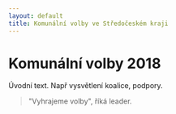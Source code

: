 ```yaml
---
layout: default
title: Komunální volby ve Středočeském kraji
---
```


# Komunální volby 2018

Úvodní text. Např vysvětlení koalice, podpory.

> "Vyhrajeme volby", říká leader.

